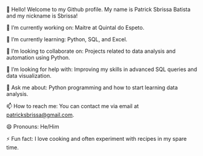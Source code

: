  👋 Hello! Welcome to my Github profile.
 My name is Patrick Sbrissa Batista and my nickname is Sbrissa!
 
🔭 I’m currently working on: Maitre at Quintal do Espeto.

🌱 I’m currently learning: Python, SQL, and Excel.

👯 I’m looking to collaborate on: Projects related to data analysis and automation using Python.

🤔 I’m looking for help with: Improving my skills in advanced SQL queries and data visualization.

💬 Ask me about: Python programming and how to start learning data analysis.

📫 How to reach me: You can contact me via email at patricksbrissa@gmail.com.

😄 Pronouns: He/Him

⚡ Fun fact: I love cooking and often experiment with recipes in my spare time.
